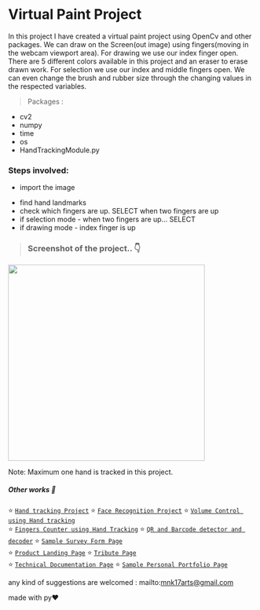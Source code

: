 # Virtual Paint Project

In this project I have created a virtual paint project using OpenCv and other packages. We can draw on the Screen(out image) using
fingers(moving in the webcam viewport area). For drawing we use our index finger open. There are 5 different colors available in 
this project and an eraser to erase drawn work. For selection we use our index and  middle fingers open. We can even change the 
brush and rubber size through the changing values in the respected variables.

> Packages :  
+ cv2
+ numpy
+ time
+ os
+ HandTrackingModule.py

### Steps involved:
* import the image
- find hand landmarks
- check which fingers are up. SELECT when two fingers are up
- if selection mode - when two fingers are up... SELECT
- if drawing mode - index finger is up

> ### Screenshot of the project.. 👇  
[<img height="400em" src="https://user-images.githubusercontent.com/71878747/117779001-dfb6cf80-b25b-11eb-82e3-030c10c4fccb.png">](https://github.com/mnk17arts/myPython/blob/main/opencv/virtual-paint-project/virtual-paint-project.py)



Note: Maximum one hand is tracked in this project.

##### Other works 🎊
⭐ [`Hand tracking Project`](https://github.com/mnk17arts/myPython/blob/main/opencv/hand-tracking-module/README.md) 
⭐ [`Face Recognition Project`](https://github.com/mnk17arts/myPython/tree/main/opencv/face-recognition-project) 
⭐ [`Volume Control using Hand tracking`]() <br/>
⭐ [`Fingers Counter using Hand Tracking`]() 
⭐ [`QR and Barcode detector and decoder`]() 
⭐ [`Sample Survey Form Page`](https://github.com/mnk17arts/myHtmlCssJs/tree/main/survey-from) <br/>
⭐ [`Product Landing Page`](https://github.com/mnk17arts/myHtmlCssJs/tree/main/product-landing-page) 
⭐ [`Tribute Page`](https://github.com/mnk17arts/myHtmlCssJs/tree/main/tribute-page)  
⭐ [`Technical Documentation Page`](https://github.com/mnk17arts/myHtmlCssJs/tree/main/technical-documentation-page) 
⭐ [`Sample Personal Portfolio Page`](https://github.com/mnk17arts/myHtmlCssJs/tree/main/personal-portfolio-page)  


any kind of suggestions are welcomed : mailto:mnk17arts@gmail.com

made with py❤️
